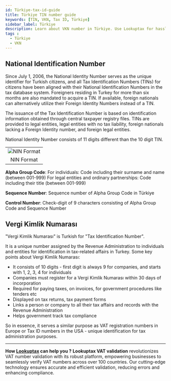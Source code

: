 ```yaml
---
id: Türkiye-tax-id-guide
title: Türkiye TIN number guide
keywords: [TIN, VKN, Tax ID, Türkiye]
sidebar_label: Türkiye
description: Learn about VKN number in Türkiye. Use Lookuptax for hassle-free tax id validation in Türkiye and other 100+ countries
tags : 
  - Türkiye
  - VKN
---
```


## National Identification Number
Since July 1, 2006, the National Identity Number serves as the unique identifier for Turkish citizens, and all Tax Identification Numbers (TINs) for citizens have been aligned with their National Identification Numbers in the tax database system. Foreigners residing in Turkey for more than six months are also mandated to acquire a TIN. If available, foreign nationals can alternatively utilize their Foreign Identity Numbers instead of a TIN. 

The issuance of the Tax Identification Number is based on identification information obtained through central taxpayer registry files. TINs are provided to legal entities, legal entities with no tax liability, foreign nationals lacking a Foreign Identity number, and foreign legal entities.

National Identity Number consists of 11 digits different than the 10 digit TIN.

<table align="center"><tr><td>
  <img src="/docs/img/taxid/nin.PNG" alt="NIN Format"/>
  </td></tr>
  <tr><td align="center">NIN Format</td></tr>
</table>

**Alpha Group Code**: For individuals: Code including their surname and name (between 001-999) For legal entities and ordinary partnerships: Code including their title (between 001-999)

**Sequence Number**: Sequence number of Alpha Group Code in Türkiye

**Control Number**: Check-digit of 9 characters consisting of Alpha Group Code and Sequence
Number


## Vergi Kimlik Numarası

"Vergi Kimlik Numarası" is Turkish for "Tax Identification Number".

It is a unique number assigned by the Revenue Administration to individuals and entities for identification in tax-related affairs in Turkey. Some key points about Vergi Kimlik Numarası:

- It consists of 10 digits - first digit is always 9 for companies, and starts with 1, 2, 3, 4 for individuals
- Companies must register for a Vergi Kimlik Numarası within 30 days of incorporation
- Required for paying taxes, on invoices, for government procedures like tenders etc
- Displayed on tax returns, tax payment forms
- Links a person or company to all their tax affairs and records with the Revenue Administration
- Helps government track tax compliance

So in essence, it serves a similar purpose as VAT registration numbers in Europe or Tax ID numbers in the USA - unique identification for tax administration purposes.

----
**How [Lookuptax](https://lookuptax.com/) can help you ?**
**Lookuptax VAT validation** revolutionizes VAT number validation with its robust platform, empowering businesses to seamlessly verify VAT numbers across over 100 countries. Our cutting-edge technology ensures accurate and efficient validation, reducing errors and enhancing compliance.




